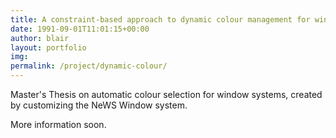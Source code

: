 ```yaml
---
title: A constraint-based approach to dynamic colour management for windowing interfaces
date: 1991-09-01T11:01:15+00:00
author: blair
layout: portfolio
img: 
permalink: /project/dynamic-colour/
---
```

Master's Thesis on automatic colour selection for window systems, created by customizing the NeWS Window system.

More information soon.